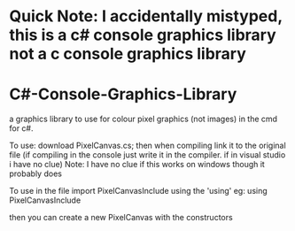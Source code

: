 # Quick Note: I accidentally mistyped, this is a c# console graphics library not a c console graphics library
# C#-Console-Graphics-Library
a graphics library to use for colour pixel graphics (not images) in the cmd for c#.

To use: download PixelCanvas.cs; then when compiling link it to the original file (if compiling in the console just write it in the compiler. if in visual studio i have no clue)
Note: I have no clue if this works on windows though it probably does

To use in the file import PixelCanvasInclude using the 'using'
eg: using PixelCanvasInclude

then you can create a new PixelCanvas with the constructors 
